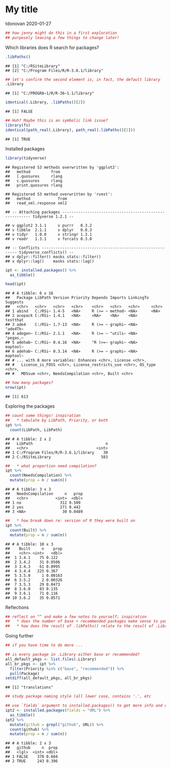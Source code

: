 My title
================
tdonovan
2020-01-27

``` r
## how jenny might do this in a first exploration
## purposely leaving a few things to change later!
```

Which libraries does R search for packages?

``` r
.libPaths()
```

    ## [1] "C:/RSiteLibrary"                   
    ## [2] "C:/Program Files/R/R-3.6.1/library"

``` r
## let's confirm the second element is, in fact, the default library
.Library
```

    ## [1] "C:/PROGRA~1/R/R-36~1.1/library"

``` r
identical(.Library, .libPaths()[2])
```

    ## [1] FALSE

``` r
## Huh? Maybe this is an symbolic link issue?
library(fs)
identical(path_real(.Library), path_real(.libPaths()[2]))
```

    ## [1] TRUE

Installed packages

``` r
library(tidyverse)
```

    ## Registered S3 methods overwritten by 'ggplot2':
    ##   method         from 
    ##   [.quosures     rlang
    ##   c.quosures     rlang
    ##   print.quosures rlang

    ## Registered S3 method overwritten by 'rvest':
    ##   method            from
    ##   read_xml.response xml2

    ## -- Attaching packages -------------------------------------------------------- tidyverse 1.2.1 --

    ## v ggplot2 3.1.1     v purrr   0.3.2
    ## v tibble  2.1.1     v dplyr   0.8.3
    ## v tidyr   1.0.0     v stringr 1.3.1
    ## v readr   1.3.1     v forcats 0.3.0

    ## -- Conflicts ----------------------------------------------------------- tidyverse_conflicts() --
    ## x dplyr::filter() masks stats::filter()
    ## x dplyr::lag()    masks stats::lag()

``` r
ipt <- installed.packages() %>%
  as_tibble()

head(ipt)
```

    ## # A tibble: 6 x 16
    ##   Package LibPath Version Priority Depends Imports LinkingTo Suggests
    ##   <chr>   <chr>   <chr>   <chr>    <chr>   <chr>   <chr>     <chr>   
    ## 1 abind   C:/RSi~ 1.4-5   <NA>     R (>= ~ method~ <NA>      <NA>    
    ## 2 acepack C:/RSi~ 1.4.1   <NA>     <NA>    <NA>    <NA>      testthat
    ## 3 ade4    C:/RSi~ 1.7-13  <NA>     R (>= ~ graphi~ <NA>      "ade4Tk~
    ## 4 adegen~ C:/RSi~ 2.1.1   <NA>     R (>= ~ "utils~ <NA>      "pegas,~
    ## 5 adehab~ C:/RSi~ 0.4.16  <NA>     "R (>=~ graphi~ <NA>      maptool~
    ## 6 adehab~ C:/RSi~ 0.3.14  <NA>     R (>= ~ graphi~ <NA>      maptool~
    ## # ... with 8 more variables: Enhances <chr>, License <chr>,
    ## #   License_is_FOSS <chr>, License_restricts_use <chr>, OS_type <chr>,
    ## #   MD5sum <chr>, NeedsCompilation <chr>, Built <chr>

``` r
## how many packages?
nrow(ipt)
```

    ## [1] 613

Exploring the packages

``` r
## count some things! inspiration
##   * tabulate by LibPath, Priority, or both
ipt %>%
  count(LibPath, LibPath)
```

    ## # A tibble: 2 x 2
    ##   LibPath                                n
    ##   <chr>                              <int>
    ## 1 C:/Program Files/R/R-3.6.1/library    30
    ## 2 C:/RSiteLibrary                      583

``` r
##   * what proportion need compilation?
ipt %>%
  count(NeedsCompilation) %>%
  mutate(prop = n / sum(n))
```

    ## # A tibble: 3 x 3
    ##   NeedsCompilation     n   prop
    ##   <chr>            <int>  <dbl>
    ## 1 no                 312 0.509 
    ## 2 yes                271 0.442 
    ## 3 <NA>                30 0.0489

``` r
##   * how break down re: version of R they were built on
ipt %>%
  count(Built) %>%
  mutate(prop = n / sum(n))
```

    ## # A tibble: 10 x 3
    ##    Built     n    prop
    ##    <chr> <int>   <dbl>
    ##  1 3.4.1    75 0.122  
    ##  2 3.4.2    31 0.0506 
    ##  3 3.4.3    61 0.0995 
    ##  4 3.4.4   225 0.367  
    ##  5 3.5.0     1 0.00163
    ##  6 3.5.2     2 0.00326
    ##  7 3.5.3    29 0.0473 
    ##  8 3.6.0    83 0.135  
    ##  9 3.6.1    71 0.116  
    ## 10 3.6.2    35 0.0571

Reflections

``` r
## reflect on ^^ and make a few notes to yourself; inspiration
##   * does the number of base + recommended packages make sense to you?
##   * how does the result of .libPaths() relate to the result of .Library?
```

Going further

``` r
## if you have time to do more ...

## is every package in .Library either base or recommended?
all_default_pkgs <- list.files(.Library)
all_br_pkgs <- ipt %>%
  filter(Priority %in% c("base", "recommended")) %>%
  pull(Package)
setdiff(all_default_pkgs, all_br_pkgs)
```

    ## [1] "translations"

``` r
## study package naming style (all lower case, contains '.', etc

## use `fields` argument to installed.packages() to get more info and use it!
ipt2 <- installed.packages(fields = "URL") %>%
  as_tibble()
ipt2 %>%
  mutate(github = grepl("github", URL)) %>%
  count(github) %>%
  mutate(prop = n / sum(n))
```

    ## # A tibble: 2 x 3
    ##   github     n  prop
    ##   <lgl>  <int> <dbl>
    ## 1 FALSE    370 0.604
    ## 2 TRUE     243 0.396
